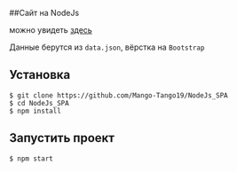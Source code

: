 ##Сайт на NodeJs

можно увидеть [здесь](https://fitness-market.herokuapp.com/)

Данные берутся из `data.json`, вёрстка на `Bootstrap`

## Установка

    $ git clone https://github.com/Mango-Tango19/NodeJs_SPA
    $ cd NodeJs_SPA
    $ npm install

## Запустить проект

    $ npm start
